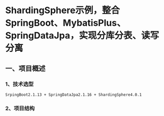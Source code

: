 # ShardingSphere示例，整合SpringBoot、MybatisPlus、SpringDataJpa，实现分库分表、读写分离


## 一、项目概述

### 1、技术选型

```
SrpingBoot2.1.13 + SpringDataJpa2.1.16 + ShardingSphere4.0.1
```

### 2、项目结构

